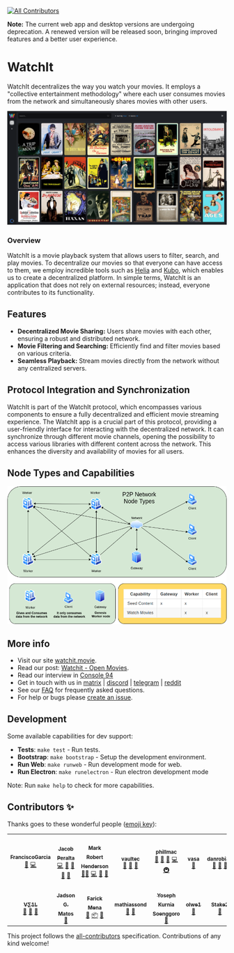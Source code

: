 [![All Contributors](https://img.shields.io/badge/all_contributors-11-orange.svg?style=flat-square)](#contributors-)

**Note:** The current web app and desktop versions are undergoing deprecation. A renewed version will be released soon, bringing improved features and a better user experience.

# WatchIt

WatchIt decentralizes the way you watch your movies. It employs a "collective entertainment methodology" where each user consumes movies from the network and simultaneously shares movies with other users.

[![screenshot](src/renderer/media/img/layout/screen2.png?raw=true)]()

### Overview

WatchIt is a movie playback system that allows users to filter, search, and play movies. To decentralize our movies so that everyone can have access to them, we employ incredible tools such as [Helia](https://github.com/ipfs/helia) and [Kubo](https://github.com/ipfs/kubo), which enables us to create a decentralized platform. In simple terms, WatchIt is an application that does not rely on external resources; instead, everyone contributes to its functionality.

## Features

- **Decentralized Movie Sharing:** Users share movies with each other, ensuring a robust and distributed network.
- **Movie Filtering and Searching:** Efficiently find and filter movies based on various criteria.
- **Seamless Playback:** Stream movies directly from the network without any centralized servers.

## Protocol Integration and Synchronization

WatchIt is part of the WatchIt protocol, which encompasses various components to ensure a fully decentralized and efficient movie streaming experience. The WatchIt app is a crucial part of this protocol, providing a user-friendly interface for interacting with the decentralized network. It can synchronize through different movie channels, opening the possibility to access various libraries with different content across the network. This enhances the diversity and availability of movies for all users.


## Node Types and Capabilities

[![screenshot](src/renderer/media/img/layout/nodes.png?raw=true)]()

##  More info
* Visit our site [watchit.movie](https://watchit.movie).
* Read our post: [Watchit - Open Movies](https://dev.to/geolffreym/watchit-2b88).
* Read our interview in [Console 94](https://console.substack.com/p/console-94?r=3cbez&utm_campaign=post&utm_medium=web&utm_source=url)
* Get in touch with us in [matrix](https://matrix.to/#/#watchit:matrix.org) | [discord](https://discord.gg/VdGMqNJgFq) | [telegram](https://t.me/watchitofficial) | [reddit](https://www.reddit.com/r/watchitprotocol/)
* See our [FAQ](FAQ.md) for frequently asked questions.
* For help or bugs please [create an issue](https://github.com/ZorrillosDev/watchit-desktop/issues).

## Development

Some available capabilities for dev support:

- **Tests**: `make test` - Run tests.
- **Bootstrap**: `make bootstrap` - Setup the development environment.
- **Run Web**: `make runweb` - Run development mode for web.
- **Run Electron**: `make runelectron` - Run electron development mode 

Note: Run `make help` to check for more capabilities.  

## Contributors ✨

Thanks goes to these wonderful people ([emoji key](https://allcontributors.org/docs/en/emoji-key)):

<!-- ALL-CONTRIBUTORS-LIST:START - Do not remove or modify this section -->
<!-- prettier-ignore-start -->
<!-- markdownlint-disable -->
<table>
  <tr>
    <td align="center"><a href="https://github.com/xirapo"><img src="https://avatars.githubusercontent.com/u/12839111?v=4?s=100" width="100px;" alt=""/><br /><sub><b>FranciscoGarcia</b></sub></a><br /><a href="https://github.com/ZorrillosDev/watchit-app/commits?author=xirapo" title="Documentation">📖</a> <a href="https://github.com/ZorrillosDev/watchit-app/commits?author=xirapo" title="Code">💻</a></td>
    <td align="center"><a href="https://github.com/Jadapema"><img src="https://avatars.githubusercontent.com/u/14361925?v=4?s=100" width="100px;" alt=""/><br /><sub><b>Jacob Peralta</b></sub></a><br /><a href="https://github.com/ZorrillosDev/watchit-app/commits?author=jadapema" title="Code">💻</a> <a href="#design-jadapema" title="Design">🎨</a> <a href="#blog-jadapema" title="Blogposts">📝</a> <a href="#ideas-jadapema" title="Ideas, Planning, & Feedback">🤔</a> <a href="#userTesting-jadapema" title="User Testing">📓</a></td>
    <td align="center"><a href="http://mrh.io"><img src="https://avatars.githubusercontent.com/u/106148?v=4?s=100" width="100px;" alt=""/><br /><sub><b>Mark Robert Henderson</b></sub></a><br /><a href="#mentoring-aphelionz" title="Mentoring">🧑‍🏫</a> <a href="https://github.com/ZorrillosDev/watchit-app/commits?author=aphelionz" title="Code">💻</a> <a href="https://github.com/ZorrillosDev/watchit-app/pulls?q=is%3Apr+reviewed-by%3Aaphelionz" title="Reviewed Pull Requests">👀</a> <a href="#userTesting-aphelionz" title="User Testing">📓</a></td>
    <td align="center"><a href="https://github.com/vaultec81"><img src="https://avatars.githubusercontent.com/u/47548474?v=4?s=100" width="100px;" alt=""/><br /><sub><b>vaultec</b></sub></a><br /><a href="#ideas-vaultec81" title="Ideas, Planning, & Feedback">🤔</a> <a href="#userTesting-vaultec81" title="User Testing">📓</a> <a href="#talk-vaultec81" title="Talks">📢</a></td>
    <td align="center"><a href="https://github.com/phillmac"><img src="https://avatars.githubusercontent.com/u/4534835?v=4?s=100" width="100px;" alt=""/><br /><sub><b>phillmac</b></sub></a><br /><a href="#ideas-phillmac" title="Ideas, Planning, & Feedback">🤔</a> <a href="#userTesting-phillmac" title="User Testing">📓</a> <a href="#talk-phillmac" title="Talks">📢</a> <a href="https://github.com/ZorrillosDev/watchit-app/commits?author=phillmac" title="Code">💻</a> <a href="#infra-phillmac" title="Infrastructure (Hosting, Build-Tools, etc)">🚇</a></td>
    <td align="center"><a href="https://vaibhavsaini.com/"><img src="https://avatars.githubusercontent.com/u/28847087?v=4?s=100" width="100px;" alt=""/><br /><sub><b>vasa</b></sub></a><br /><a href="https://github.com/ZorrillosDev/watchit-app/pulls?q=is%3Apr+reviewed-by%3Avasa-develop" title="Reviewed Pull Requests">👀</a></td>
    <td align="center"><a href="https://ipfs.io/ipns/k2k4r8lfpjmmno61mp5ofso67vl4pfengzeigah9bz0rw60nzpzqua0i"><img src="https://avatars.githubusercontent.com/u/48020114?v=4?s=100" width="100px;" alt=""/><br /><sub><b>danrobi11</b></sub></a><br /><a href="#ideas-danrobi11" title="Ideas, Planning, & Feedback">🤔</a> <a href="#userTesting-danrobi11" title="User Testing">📓</a> <a href="https://github.com/ZorrillosDev/watchit-app/issues?q=author%3Adanrobi11" title="Bug reports">🐛</a></td>
  </tr>
  <tr>
    <td align="center"><a href="https://github.com/justicenode"><img src="https://avatars.githubusercontent.com/u/26402137?v=4?s=100" width="100px;" alt=""/><br /><sub><b>Ѵ∑1L</b></sub></a><br /><a href="#ideas-justicenode" title="Ideas, Planning, & Feedback">🤔</a> <a href="https://github.com/ZorrillosDev/watchit-app/issues?q=author%3Ajusticenode" title="Bug reports">🐛</a> <a href="#userTesting-justicenode" title="User Testing">📓</a></td>
    <td align="center"><a href="https://github.com/Slender1808"><img src="https://avatars.githubusercontent.com/u/50336793?v=4?s=100" width="100px;" alt=""/><br /><sub><b>Jadson G. Matos</b></sub></a><br /><a href="#ideas-Slender1808" title="Ideas, Planning, & Feedback">🤔</a></td>
    <td align="center"><a href="https://github.com/Farickmenacode73"><img src="https://avatars.githubusercontent.com/u/31286606?v=4?s=100" width="100px;" alt=""/><br /><sub><b>Farick Mena</b></sub></a><br /><a href="#ideas-Farickmenacode73" title="Ideas, Planning, & Feedback">🤔</a> <a href="#platform-Farickmenacode73" title="Packaging/porting to new platform">📦</a> <a href="#userTesting-Farickmenacode73" title="User Testing">📓</a></td>
    <td align="center"><a href="https://github.com/mathiassond"><img src="https://avatars.githubusercontent.com/u/49319141?v=4?s=100" width="100px;" alt=""/><br /><sub><b>mathiassond</b></sub></a><br /><a href="#userTesting-mathiassond" title="User Testing">📓</a> <a href="https://github.com/ZorrillosDev/watchit-app/issues?q=author%3Amathiassond" title="Bug reports">🐛</a></td>
    <td align="center"><a href="https://yosephks.github.io/personal_website.github.io"><img src="https://avatars.githubusercontent.com/u/48710170?v=4?s=100" width="100px;" alt=""/><br /><sub><b>Yoseph Kurnia Soenggoro</b></sub></a><br /><a href="#ideas-YosephKS" title="Ideas, Planning, & Feedback">🤔</a></td>
    <td align="center"><a href="https://github.com/olwe1"><img src="https://avatars.githubusercontent.com/u/20174673?v=4?s=100" width="100px;" alt=""/><br /><sub><b>olwe1</b></sub></a><br /><a href="https://github.com/ZorrillosDev/watchit-app/issues?q=author%3Aolwe1" title="Bug reports">🐛</a></td>
    <td align="center"><a href="https://thestake2.netlify.app/stake2/"><img src="https://avatars.githubusercontent.com/u/39934220?v=4?s=100" width="100px;" alt=""/><br /><sub><b>Stake2</b></sub></a><br /><a href="https://github.com/ZorrillosDev/watchit-app/issues?q=author%3AStake2" title="Bug reports">🐛</a></td>
  </tr>
</table>

<!-- markdownlint-restore -->
<!-- prettier-ignore-end -->

<!-- ALL-CONTRIBUTORS-LIST:END -->

This project follows the [all-contributors](https://github.com/all-contributors/all-contributors) specification. Contributions of any kind welcome!
